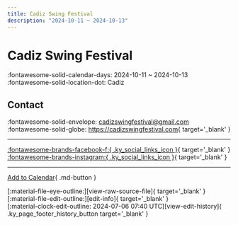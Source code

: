 ```yaml
---
title: Cadiz Swing Festival
description: "2024-10-11 ~ 2024-10-13"
---
```


# Cadiz Swing Festival 

:fontawesome-solid-calendar-days: 2024-10-11 ~ 2024-10-13  
:fontawesome-solid-location-dot: Cadiz  

## Contact

:fontawesome-solid-envelope: <cadizswingfestival@gmail.com>  
:fontawesome-solid-globe: <https://cadizswingfestival.com>{ target='_blank' }  

---

 [:fontawesome-brands-facebook-f:{ .ky_social_links_icon }](https://www.facebook.com/profile.php?id=100057408820771){ target='_blank' } [:fontawesome-brands-instagram:{ .ky_social_links_icon }](https://instagram.com/cadizswingfestival){ target='_blank' }

---

[Add to Calendar](https://swing.news/ics/2024/es_ES/cadiz-swing-festival-2024){ .md-button }

<div class="ky_page_footer" markdown>
<div class="ky_page_footer_trailing" markdown="span">
[:material-file-eye-outline:][view-raw-source-file]{ target='_blank' }
[:material-file-edit-outline:][edit-info]{ target='_blank' }
</div>
<div class="ky_page_footer_leading" markdown="span">
[:material-clock-edit-outline: 2024-07-06 07:40 UTC][view-edit-history]{ .ky_page_footer_history_button target='_blank' }
</div>
</div>

[view-raw-source-file]: https://github.com/swingdance/events/blob/main/2024/es_ES/cadiz-swing-festival-2024.json "View Raw Source File"
[edit-info]: https://github.com/swingdance/events/issues/new?assignees=&labels=update+event&projects=&template=03-update_entity.yml&title=%5B2024%2Fes_ES%5D%20Update%20Event%3A%20Cadiz%20Swing%20Festival&region=es_ES&year=2024&id=cadiz-swing-festival-2024&name=Cadiz%20Swing%20Festival&org_id= "Edit Info"

[view-edit-history]: https://github.com/swingdance/events/commits/main/2024/es_ES/cadiz-swing-festival-2024.json "View Edit History"
